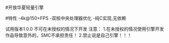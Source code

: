 #开放华夏轻量引擎

#特性
-4k@150+FPS
-双核中央处理器优化
-纯C实现,无依赖

试用版本1.0.0
不可在未授权的情况下开发
注意：
1.在未授权的情况使用引擎开发作品导致意外的，SMC不承担责任！
2.禁止说是自己引擎！！！



